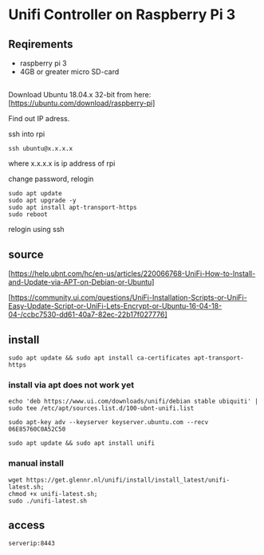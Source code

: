 # Unifi Controller on Raspberry Pi 3

## Reqirements

* raspberry pi 3
* 4GB or greater micro SD-card

##
Download Ubuntu 18.04.x 32-bit from here: [https://ubuntu.com/download/raspberry-pi]

Find out IP adress.

ssh into rpi
``` 
ssh ubuntu@x.x.x.x
```
where x.x.x.x is ip address of rpi

change password, relogin

```
sudo apt update
sudo apt upgrade -y
sudo apt install apt-transport-https
sudo reboot
```

relogin using ssh





## source
[https://help.ubnt.com/hc/en-us/articles/220066768-UniFi-How-to-Install-and-Update-via-APT-on-Debian-or-Ubuntu]

[https://community.ui.com/questions/UniFi-Installation-Scripts-or-UniFi-Easy-Update-Script-or-UniFi-Lets-Encrypt-or-Ubuntu-16-04-18-04-/ccbc7530-dd61-40a7-82ec-22b17f027776]

## install 

```
sudo apt update && sudo apt install ca-certificates apt-transport-https
```

### install via apt does not work yet
```
echo 'deb https://www.ui.com/downloads/unifi/debian stable ubiquiti' | sudo tee /etc/apt/sources.list.d/100-ubnt-unifi.list
```

```
sudo apt-key adv --keyserver keyserver.ubuntu.com --recv 06E85760C0A52C50 
```

```
sudo apt update && sudo apt install unifi
```


### manual install

```
wget https://get.glennr.nl/unifi/install/install_latest/unifi-latest.sh; 
chmod +x unifi-latest.sh; 
sudo ./unifi-latest.sh
```


## access

`serverip:8443`
